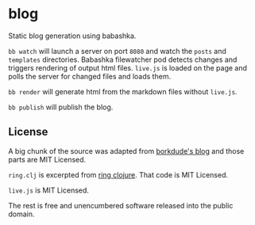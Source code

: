 # blog
Static blog generation using babashka.

`bb watch` will launch a server on port `8080` and watch
the `posts` and `templates` directories. Babashka filewatcher pod
detects changes and triggers rendering of output html files. `live.js`
is loaded on the page and polls the server for changed files and loads them.

`bb render` will generate html from the markdown files without `live.js`.

`bb publish` will publish the blog.

## License
A big chunk of the source was adapted from [borkdude's blog](https://github.com/borkdude/blog) and
those parts are MIT Licensed.

`ring.clj` is excerpted from [ring clojure](https://github.com/ring-clojure/ring). That code is MIT Licensed.

`live.js` is MIT Licensed.

The rest is free and unencumbered software released into the public domain.
